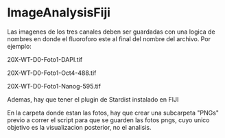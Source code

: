 # ImageAnalysisFiji

Las imagenes de los tres canales deben ser guardadas con una logica de nombres en donde el fluoroforo este al final del nombre del archivo. Por ejemplo:

20X-WT-D0-Foto1-DAPI.tif

20X-WT-D0-Foto1-Oct4-488.tif

20X-WT-D0-Foto1-Nanog-595.tif

Ademas, hay que tener el plugin de Stardist instalado en FIJI

En la carpeta donde estan las fotos, hay que crear una subcarpeta "PNGs" previo a correr el script
para que se guarden las fotos pngs, cuyo unico objetivo es la visualizacion posterior, no el analisis.